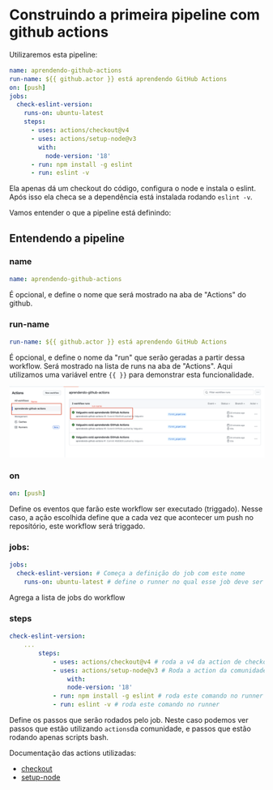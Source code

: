 # Construindo a primeira pipeline com github actions


Utilizaremos esta pipeline:

```yaml
name: aprendendo-github-actions
run-name: ${{ github.actor }} está aprendendo GitHub Actions
on: [push]
jobs:
  check-eslint-version:
    runs-on: ubuntu-latest
    steps:
      - uses: actions/checkout@v4
      - uses: actions/setup-node@v3
        with:
          node-version: '18'
      - run: npm install -g eslint
      - run: eslint -v
```

Ela apenas dá um checkout do código, configura o node e instala o eslint. Após isso ela checa se a dependência está instalada rodando `eslint -v`.

Vamos entender o que a pipeline está definindo:

## Entendendo a pipeline

### name

```yaml
name: aprendendo-github-actions
```
É opcional, e define o nome que será mostrado na aba de "Actions" do github.

### run-name

```yaml
run-name: ${{ github.actor }} está aprendendo GitHub Actions
```
É opcional, e define o nome da "run" que serão geradas a partir dessa workflow. Será mostrado na lista de runs na aba de "Actions". Aqui utilizamos uma variável entre `{{ }}` para demonstrar esta funcionalidade.

![Name and run name](./assets/name_and_run_name.png)

### on

```yaml
on: [push]
```
Define os eventos que farão este workflow ser executado (triggado). Nesse caso, a ação escolhida define que a cada vez que acontecer um push no reposítório, este workflow será triggado.

### jobs:


```yaml
jobs:
  check-eslint-version: # Começa a definição do job com este nome
    runs-on: ubuntu-latest # define o runner no qual esse job deve ser rodado
```
Agrega a lista de jobs do workflow


### steps

```yaml
check-eslint-version:
    ...
        steps:
            - uses: actions/checkout@v4 # roda a v4 da action de checkout da comunidade. Basicamente faz o checkout do código.
            - uses: actions/setup-node@v3 # Roda a action da comunidade de configuraçao do node, passando uma versão específica deste
                with:
                node-version: '18'
            - run: npm install -g eslint # roda este comando no runner
            - run: eslint -v # roda este comando no runner
```

Define os passos que serão rodados pelo job. Neste caso podemos ver passos que estão utilizando `actions`da comunidade, e passos que estão rodando apenas scripts bash.

Documentação das actions utilizadas:
* [checkout](https://github.com/actions/checkout)
* [setup-node](https://github.com/actions/setup-node)
